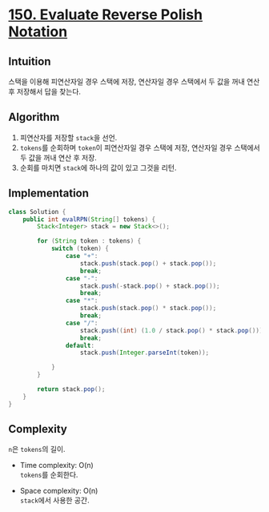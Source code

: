 # [150. Evaluate Reverse Polish Notation](https://leetcode.com/problems/evaluate-reverse-polish-notation/description/)

## Intuition
스택을 이용해 피연산자일 경우 스택에 저장, 연산자일 경우 스택에서 두 값을 꺼내 연산 후 저장해서 답을 찾는다.

## Algorithm
1. 피연산자를 저장할 `stack`을 선언.
2. `tokens`를 순회하며 `token`이 피연산자일 경우 스택에 저장, 연산자일 경우 스택에서 두 값을 꺼내 연산 후 저장.
3. 순회를 마치면 `stack`에 하나의 값이 있고 그것을 리턴.

## Implementation
```java
class Solution {
    public int evalRPN(String[] tokens) {
        Stack<Integer> stack = new Stack<>();

        for (String token : tokens) {
            switch (token) {
                case "+":
                    stack.push(stack.pop() + stack.pop());
                    break;
                case "-":
                    stack.push(-stack.pop() + stack.pop());
                    break;
                case "*":
                    stack.push(stack.pop() * stack.pop()); 
                    break;
                case "/":
                    stack.push((int) (1.0 / stack.pop() * stack.pop()));
                    break;
                default: 
                    stack.push(Integer.parseInt(token));

            }
        }

        return stack.pop();
    }
}
```

## Complexity
`n`은 `tokens`의 길이.
- Time complexity: O(n)\
`tokens`를 순회한다. 

- Space complexity: O(n)\
`stack`에서 사용한 공간.
